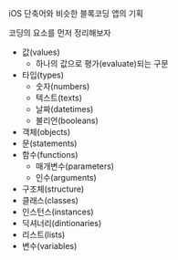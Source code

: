 iOS 단축어와 비슷한 블록코딩 앱의 기획

코딩의 요소를 먼저 정리해보자

- 값(values)
	- 하나의 값으로 평가(evaluate)되는 구문
- 타입(types)
	- 숫자(numbers)
	- 텍스트(texts)
	- 날짜(datetimes)
	- 불리언(booleans)
- 객체(objects)
- 문(statements)
- 함수(functions)
	- 매개변수(parameters)
	- 인수(arguments)
- 구조체(structure)
- 클래스(classes)
- 인스턴스(instances)
- 딕셔너리(dintionaries)
- 리스트(lists)
- 변수(variables)
